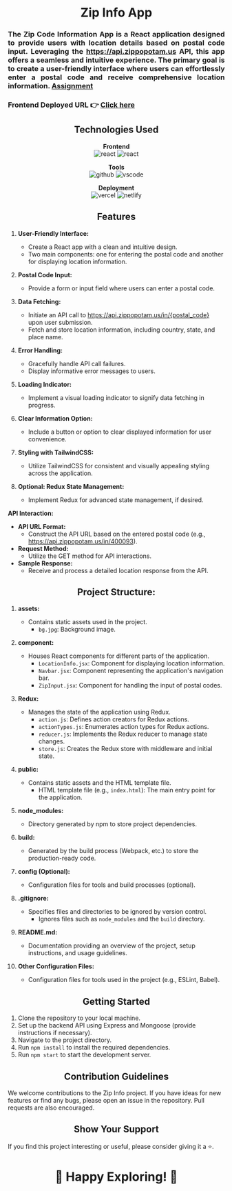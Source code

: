 <h1 align="center">Zip Info App</h1>

<h3 align="justify" width="80%">

The Zip Code Information App is a React application designed to provide users with location details based on postal code input. Leveraging the https://api.zippopotam.us API, this app offers a seamless and intuitive experience. The primary goal is to create a user-friendly interface where users can effortlessly enter a postal code and receive comprehensive location information. [Assignment](https://docs.google.com/document/d/1CGynvbYCK1m-_nW4xD9R-972fLjobWtixKOBA0II5L0/edit?usp=sharing)

### Frontend Deployed URL 👉 [Click here](https://zip-info-app-by-ayushi.vercel.app/)

</h3>

<h2 align="center">Technologies Used</h2>

<p align="center">
  <b>Frontend</b><br>
  <img src="https://img.shields.io/badge/react-%23323330.svg?style=for-the-badge&logo=react&logoColor=%23F7DF1E" alt="react">
   <img src="https://img.shields.io/badge/tailwindcss-%23323330.svg?style=for-the-badge&logo=tailwindcss&logoColor=%23F7DF1E" alt="react">
</p>

<p align="center">
  <b>Tools</b><br>
  <img src="https://img.shields.io/badge/GitHub-100000?style=for-the-badge&logo=github&logoColor=white" alt="github">
  <img src="https://img.shields.io/badge/Visual%20Studio-5C2D91.svg?style=for-the-badge&logo=visual-studio&logoColor=white" alt="vscode">
</p>

<p align="center">
  <b>Deployment</b><br>
  <img src="https://img.shields.io/badge/vercel-%23000000.svg?style=for-the-badge&logo=vercel&logoColor=white" alt="vercel">
  <img src="https://img.shields.io/badge/netlify-%23000000.svg?style=for-the-badge&logo=netlify&logoColor=#00C7B7" alt="netlify">
</p>

<h2 align="center">Features</h2>

1. **User-Friendly Interface:**
   - Create a React app with a clean and intuitive design.
   - Two main components: one for entering the postal code and another for displaying location information.

2. **Postal Code Input:**
   - Provide a form or input field where users can enter a postal code.

3. **Data Fetching:**
   - Initiate an API call to https://api.zippopotam.us/in/{postal_code} upon user submission.
   - Fetch and store location information, including country, state, and place name.

4. **Error Handling:**
   - Gracefully handle API call failures.
   - Display informative error messages to users.

5. **Loading Indicator:**
   - Implement a visual loading indicator to signify data fetching in progress.

6. **Clear Information Option:**
   - Include a button or option to clear displayed information for user convenience.

7. **Styling with TailwindCSS:**
   - Utilize TailwindCSS for consistent and visually appealing styling across the application.

8. **Optional: Redux State Management:**
   - Implement Redux for advanced state management, if desired.

**API Interaction:**
   - **API URL Format:**
     - Construct the API URL based on the entered postal code (e.g., https://api.zippopotam.us/in/400093).
   - **Request Method:**
     - Utilize the GET method for API interactions.
   - **Sample Response:**
     - Receive and process a detailed location response from the API.

<h2 align="center">Project Structure:</h2>

1. **assets:**
    - Contains static assets used in the project.
        - `bg.jpg`: Background image.

2. **component:**
    - Houses React components for different parts of the application.
        - `LocationInfo.jsx`: Component for displaying location information.
        - `Navbar.jsx`: Component representing the application's navigation bar.
        - `ZipInput.jsx`: Component for handling the input of postal codes.

3. **Redux:**
    - Manages the state of the application using Redux.
        - `action.js`: Defines action creators for Redux actions.
        - `actionTypes.js`: Enumerates action types for Redux actions.
        - `reducer.js`: Implements the Redux reducer to manage state changes.
        - `store.js`: Creates the Redux store with middleware and initial state.

4. **public:**
    - Contains static assets and the HTML template file.
        - HTML template file (e.g., `index.html`): The main entry point for the application.

5. **node_modules:**
    - Directory generated by npm to store project dependencies.

6. **build:**
    - Generated by the build process (Webpack, etc.) to store the production-ready code.

7. **config (Optional):**
    - Configuration files for tools and build processes (optional).

8. **.gitignore:**
    - Specifies files and directories to be ignored by version control.
        - Ignores files such as `node_modules` and the `build` directory.

9. **README.md:**
    - Documentation providing an overview of the project, setup instructions, and usage guidelines.

10. **Other Configuration Files:**
    - Configuration files for tools used in the project (e.g., ESLint, Babel).

<h2 align="center">Getting Started</h2>

1. Clone the repository to your local machine.
2. Set up the backend API using Express and Mongoose (provide instructions if necessary).
3. Navigate to the project directory.
4. Run `npm install` to install the required dependencies.
5. Run `npm start` to start the development server.

<h2 align="center">Contribution Guidelines</h2>

We welcome contributions to the Zip Info project. If you have ideas for new features or find any bugs, please open an issue in the repository. Pull requests are also encouraged.

<h2 align="center">Show Your Support</h2>

If you find this project interesting or useful, please consider giving it a ⭐️.

<h1 align="center">🚀 Happy Exploring! 🌌</h1>
